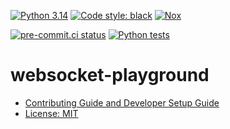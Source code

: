 [![Python 3.14](https://img.shields.io/badge/Python-3.14-blue)](https://www.python.org/downloads)
[![Code style: black](https://img.shields.io/badge/code%20style-black-000000.svg)](https://github.com/psf/black)
[![Nox](https://img.shields.io/badge/%F0%9F%A6%8A-Nox-D85E00.svg)](https://github.com/wntrblm/nox)

[![pre-commit.ci status](https://results.pre-commit.ci/badge/github/Preocts/websocket-playground/main.svg)](https://results.pre-commit.ci/latest/github/Preocts/websocket-playground/main)
[![Python tests](https://github.com/Preocts/websocket-playground/actions/workflows/python-tests.yml/badge.svg?branch=main)](https://github.com/Preocts/websocket-playground/actions/workflows/python-tests.yml)

# websocket-playground

- [Contributing Guide and Developer Setup Guide](./CONTRIBUTING.md)
- [License: MIT](./LICENSE)
